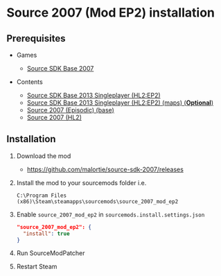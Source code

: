 # Source 2007 (Mod EP2) installation

## Prerequisites

- Games
  - [Source SDK Base 2007](../../../game-installation/game-installation/source-sdk-base-2007.md)

- Contents
  - [Source SDK Base 2013 Singleplayer (HL2:EP2)](../../../SourceContentInstaller/v0/content-installation/source-sdk-base-2013-singleplayer.md#hl2ep2-content)
  - [Source SDK Base 2013 Singleplayer (HL2:EP2) (maps) (**Optional**)](../../../SourceContentInstaller/v0/content-installation/source-sdk-base-2013-singleplayer.md#hl2ep2-maps-content)
  - [Source 2007 (Episodic) (base)](../../../SourceContentInstaller/v0/content-installation/source-2007.md#episodic-base-content)
  - [Source 2007 (HL2)](../../../SourceContentInstaller/v0/content-installation/source-2007.md#hl2-content)

## Installation

1. Download the mod

   - <https://github.com/malortie/source-sdk-2007/releases>

2. Install the mod to your sourcemods folder i.e.

   ```text
   C:\Program Files (x86)\Steam\steamapps\sourcemods\source_2007_mod_ep2
   ```

3. Enable `source_2007_mod_ep2` in `sourcemods.install.settings.json`

   ```json
   "source_2007_mod_ep2": {
     "install": true
   }
   ```

4. Run SourceModPatcher
5. Restart Steam
